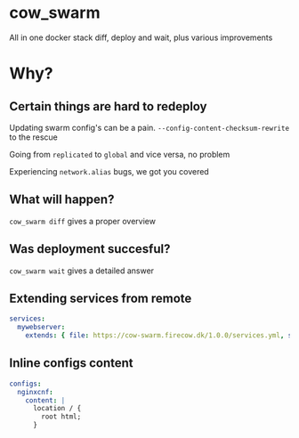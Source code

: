 # cow_swarm

All in one docker stack diff, deploy and wait, plus various improvements

# Why?

## Certain things are hard to redeploy 

Updating swarm config's can be a pain. `--config-content-checksum-rewrite` to the rescue

Going from `replicated` to `global` and vice versa, no problem

Experiencing `network.alias` bugs, we got you covered

## What will happen?
`cow_swarm diff` gives a proper overview

## Was deployment succesful?
`cow_swarm wait` gives a detailed answer

## Extending services from remote

```yml
services:
  mywebserver:
    extends: { file: https://cow-swarm.firecow.dk/1.0.0/services.yml, service: nginx }
```

## Inline configs content

```yml
configs:
  nginxcnf:
    content: |
      location / {
        root html;
      }
```
